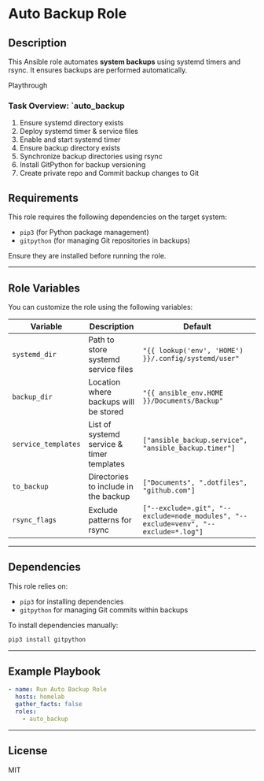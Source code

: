 # Auto Backup Role

##  Description
This Ansible role automates **system backups** using systemd timers and rsync.
It ensures backups are performed  automatically.

Playthrough
###  **Task Overview: `auto_backup**

1. Ensure systemd directory exists
2. Deploy systemd timer & service files
3. Enable and start systemd timer
4. Ensure backup directory exists
5. Synchronize backup directories using rsync
6. Install GitPython for backup versioning
7. Create private repo and Commit backup changes to Git

##  Requirements
This role requires the following dependencies on the target system:
- `pip3` (for Python package management)
- `gitpython` (for managing Git repositories in backups)

Ensure they are installed before running the role.

---

##  Role Variables

You can customize the role using the following variables:

| Variable | Description | Default |
|----------|-------------|---------|
| `systemd_dir` | Path to store systemd service files | `"{{ lookup('env', 'HOME') }}/.config/systemd/user"` |
| `backup_dir` | Location where backups will be stored | `"{{ ansible_env.HOME }}/Documents/Backup"` |
| `service_templates` | List of systemd service & timer templates | `["ansible_backup.service", "ansible_backup.timer"]` |
| `to_backup` | Directories to include in the backup | `["Documents", ".dotfiles", "github.com"]` |
| `rsync_flags` | Exclude patterns for rsync | `["--exclude=.git", "--exclude=node_modules", "--exclude=venv", "--exclude=*.log"]` |

---
##  Dependencies

This role relies on:
- `pip3` for installing dependencies
- `gitpython` for managing Git commits within backups

To install dependencies manually:
```sh
pip3 install gitpython
```

---

##  Example Playbook
```yaml
- name: Run Auto Backup Role
  hosts: homelab
  gather_facts: false
  roles:
    - auto_backup
```
---

##  License
MIT


